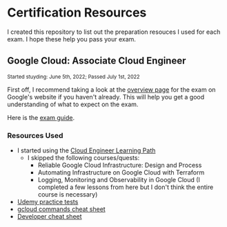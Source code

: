 # Certification Resources

I created this repository to list out the preparation resouces I used for each exam. I hope these help you pass your exam.

## Google Cloud: Associate Cloud Engineer
<sub>Started stuyding: June 5th, 2022; Passed July 1st, 2022</sub>

First off, I recommend taking a look at the [overview page](https://cloud.google.com/training/cloud-infrastructure#cloud-engineer-learning-path) for the exam on Google's website if you haven't already. This will help you get a good understanding of what to expect on the exam.

Here is the [exam guide](https://cloud.google.com/certification/guides/cloud-engineer).

### Resources Used
* I started using the [Cloud Engineer Learning Path](https://www.cloudskillsboost.google/paths/11)
  * I skipped the following courses/quests:
    * Reliable Google Cloud Infrastructure: Design and Process
    * Automating Infrastructure on Google Cloud with Terraform
    * Logging, Monitoring and Observability in Google Cloud (I completed a few lessons from here but I don't think the entire course is necessary)
* [Udemy practice tests](https://www.udemy.com/course/google-certified-associate-cloud-engineer-practice-exams-gcp/)
* [gcloud commands cheat sheet](https://cloud.google.com/sdk/docs/images/gcloud-cheat-sheet.pdf)
* [Developer cheat sheet](https://googlecloudcheatsheet.withgoogle.com/)
